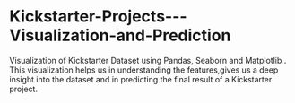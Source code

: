 # Kickstarter-Projects---Visualization-and-Prediction
Visualization of Kickstarter Dataset using Pandas, Seaborn and Matplotlib . This visualization helps us in understanding the features,gives us a deep insight into the dataset and in predicting the final result of a Kickstarter project.
